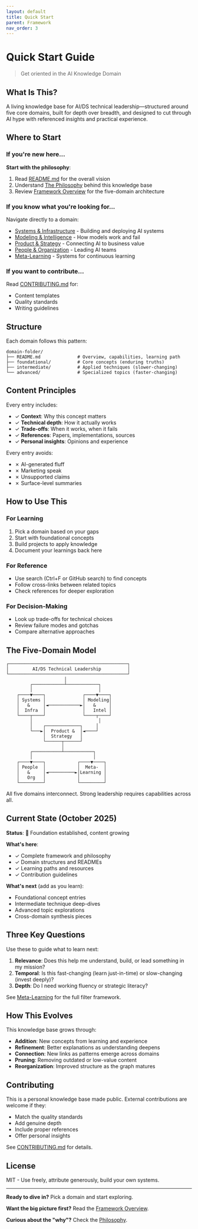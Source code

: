 ```yaml
---
layout: default
title: Quick Start
parent: Framework
nav_order: 3
---
```


# Quick Start Guide

> Get oriented in the AI Knowledge Domain

## What Is This?

A living knowledge base for AI/DS technical leadership—structured around five core domains, built for depth over breadth, and designed to cut through AI hype with referenced insights and practical experience.

## Where to Start

### If you're new here...

**Start with the philosophy**:
1. Read [README.md](../README.md) for the overall vision
2. Understand [The Philosophy](./meta-philosophy.md) behind this knowledge base
3. Review [Framework Overview](./overview.md) for the five-domain architecture

### If you know what you're looking for...

Navigate directly to a domain:
- [Systems & Infrastructure](../01-systems-infrastructure/) - Building and deploying AI systems
- [Modeling & Intelligence](../02-modeling-intelligence/) - How models work and fail
- [Product & Strategy](../03-product-strategy/) - Connecting AI to business value
- [People & Organization](../04-people-organization/) - Leading AI teams
- [Meta-Learning](../05-meta-learning/) - Systems for continuous learning

### If you want to contribute...

Read [CONTRIBUTING.md](../CONTRIBUTING.md) for:
- Content templates
- Quality standards
- Writing guidelines

## Structure

Each domain follows this pattern:

```
domain-folder/
├── README.md              # Overview, capabilities, learning path
├── foundational/          # Core concepts (enduring truths)
├── intermediate/          # Applied techniques (slower-changing)
└── advanced/              # Specialized topics (faster-changing)
```

## Content Principles

Every entry includes:
- ✓ **Context**: Why this concept matters
- ✓ **Technical depth**: How it actually works
- ✓ **Trade-offs**: When it works, when it fails
- ✓ **References**: Papers, implementations, sources
- ✓ **Personal insights**: Opinions and experience

Every entry avoids:
- ✗ AI-generated fluff
- ✗ Marketing speak
- ✗ Unsupported claims
- ✗ Surface-level summaries

## How to Use This

### For Learning
1. Pick a domain based on your gaps
2. Start with foundational concepts
3. Build projects to apply knowledge
4. Document your learnings back here

### For Reference
- Use search (Ctrl+F or GitHub search) to find concepts
- Follow cross-links between related topics
- Check references for deeper exploration

### For Decision-Making
- Look up trade-offs for technical choices
- Review failure modes and gotchas
- Compare alternative approaches

## The Five-Domain Model

```
┌─────────────────────────────────────────────┐
│         AI/DS Technical Leadership          │
└─────────────────────────────────────────────┘
                      │
         ┌────────────┴────────────┐
         │                         │
    ┌────▼────┐              ┌────▼────┐
    │ Systems │              │ Modeling│
    │   &     │◄────────────►│   &     │
    │  Infra  │              │   Intel │
    └────┬────┘              └────┬────┘
         │                         │
         │    ┌─────────────┐     │
         └───►│  Product &  │◄────┘
              │  Strategy   │
              └──────┬──────┘
                     │
         ┌───────────┴───────────┐
         │                       │
    ┌────▼────┐            ┌────▼────┐
    │ People  │            │  Meta-  │
    │   &     │◄──────────►│Learning │
    │   Org   │            │         │
    └─────────┘            └─────────┘
```

All five domains interconnect. Strong leadership requires capabilities across all.

## Current State (October 2025)

**Status**: 🌱 Foundation established, content growing

**What's here**:
- ✓ Complete framework and philosophy
- ✓ Domain structures and READMEs
- ✓ Learning paths and resources
- ✓ Contribution guidelines

**What's next** (add as you learn):
- Foundational concept entries
- Intermediate technique deep-dives
- Advanced topic explorations
- Cross-domain synthesis pieces

## Three Key Questions

Use these to guide what to learn next:

1. **Relevance**: Does this help me understand, build, or lead something in my mission?
2. **Temporal**: Is this fast-changing (learn just-in-time) or slow-changing (invest deeply)?
3. **Depth**: Do I need working fluency or strategic literacy?

See [Meta-Learning](../05-meta-learning/) for the full filter framework.

## How This Evolves

This knowledge base grows through:

- **Addition**: New concepts from learning and experience
- **Refinement**: Better explanations as understanding deepens
- **Connection**: New links as patterns emerge across domains
- **Pruning**: Removing outdated or low-value content
- **Reorganization**: Improved structure as the graph matures

## Contributing

This is a personal knowledge base made public. External contributions are welcome if they:
- Match the quality standards
- Add genuine depth
- Include proper references
- Offer personal insights

See [CONTRIBUTING.md](../CONTRIBUTING.md) for details.

## License

MIT - Use freely, attribute generously, build your own systems.

---

**Ready to dive in?** Pick a domain and start exploring.

**Want the big picture first?** Read the [Framework Overview](./overview.md).

**Curious about the "why"?** Check the [Philosophy](./meta-philosophy.md).

